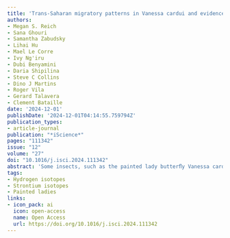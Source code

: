 ```yaml
---
title: 'Trans-Saharan migratory patterns in Vanessa cardui and evidence for a southward leapfrog migration.'
authors:
- Megan S. Reich
- Sana Ghouri
- Samantha Zabudsky
- Lihai Hu
- Mael Le Corre
- Ivy Ng'iru
- Dubi Benyamini
- Daria Shipilina
- Steve C Collins
- Dino J Martins
- Roger Vila
- Gerard Talavera
- Clement Bataille
date: '2024-12-01'
publishDate: '2024-12-01T04:14:55.759794Z'
publication_types:
- article-journal
publication: "*iScience*"
pages: "111342"
issue: "12"
volume: "27"
doi: "10.1016/j.isci.2024.111342"
abstract: 'Some insects, such as the painted lady butterﬂy Vanessa cardui, exhibit complex annual migratory cycles spanning multiple generations. Traversing extensive seas or deserts is often a required segment of these migratory journeys. We develop a bioavailable strontium isoscape for Europe and Africa and then use isotope geolocation combining hydrogen and strontium isotopes to estimate the natal origins of painted ladies captured north and south of the Sahara during spring and autumn, respectively. Our ﬁndings reveal moderate migratory connectivity across the Sahara characterized by a broad-front, parallel migration. We also report evidence of a leapfrog migration, wherein early autumn migrants from higher latitudes cover greater distances southward than their late autumn counterparts. This work represents a major advancement in understanding insect migratory patterns and connectivity, particularly across extensive barriers, which is essential for understanding population dynamics and predicting the impacts of global change on insect-mediated ecosystem services.'
tags:
- Hydrogen isotopes
- Strontium isotopes
- Painted ladies
links:
- icon_pack: ai
  icon: open-access
  name: Open Access
  url: https://doi.org/10.1016/j.isci.2024.111342
---
```

